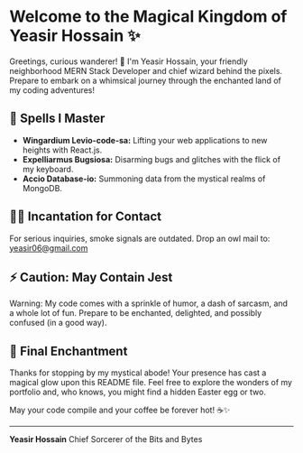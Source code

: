 # Welcome to the Magical Kingdom of Yeasir Hossain ✨

Greetings, curious wanderer! 👋 I'm Yeasir Hossain, your friendly neighborhood MERN Stack Developer and chief wizard behind the pixels. Prepare to embark on a whimsical journey through the enchanted land of my coding adventures!

## 🎇 Spells I Master

- **Wingardium Levio-code-sa:** Lifting your web applications to new heights with React.js.
- **Expelliarmus Bugsiosa:** Disarming bugs and glitches with the flick of my keyboard.
- **Accio Database-io:** Summoning data from the mystical realms of MongoDB.

## 🧙‍♂️ Incantation for Contact

For serious inquiries, smoke signals are outdated. Drop an owl mail to: [yeasir06@gmail.com](mailto:yeasir06@gmail.com)

## ⚡️ Caution: May Contain Jest

Warning: My code comes with a sprinkle of humor, a dash of sarcasm, and a whole lot of fun. Prepare to be enchanted, delighted, and possibly confused (in a good way).

## 🌟 Final Enchantment

Thanks for stopping by my mystical abode! Your presence has cast a magical glow upon this README file. Feel free to explore the wonders of my portfolio and, who knows, you might find a hidden Easter egg or two.

May your code compile and your coffee be forever hot! ☕✨

---

**Yeasir Hossain**
Chief Sorcerer of the Bits and Bytes
